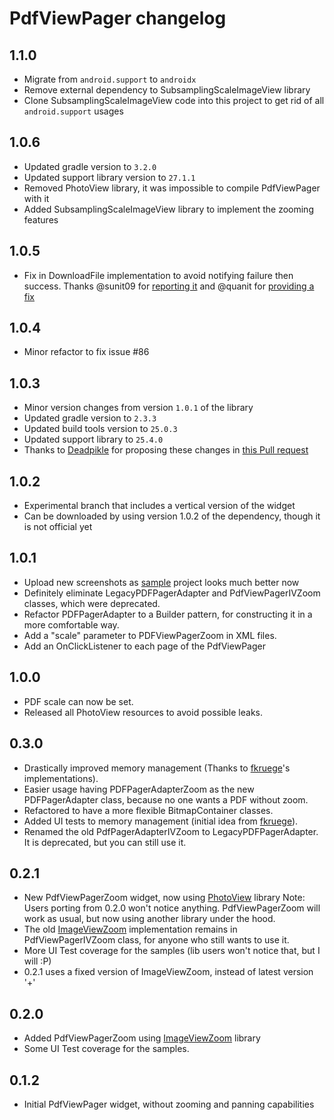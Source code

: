 # PdfViewPager changelog

1.1.0
-----

- Migrate from `android.support` to `androidx`
- Remove external dependency to SubsamplingScaleImageView library
- Clone SubsamplingScaleImageView code into this project to get rid of all `android.support` usages

1.0.6
-----

- Updated gradle version to `3.2.0`
- Updated support library version to `27.1.1`
- Removed PhotoView library, it was impossible to compile PdfViewPager with it
- Added SubsamplingScaleImageView library to implement the zooming features

1.0.5
-----

- Fix in DownloadFile implementation to avoid notifying failure then success. Thanks @sunit09 for [reporting it](https://github.com/voghDev/PdfViewPager/issues/72) and @quanit for [providing a fix](https://github.com/voghDev/PdfViewPager/pull/94)

1.0.4
-----

- Minor refactor to fix issue #86

1.0.3
-----

- Minor version changes from version `1.0.1` of the library
- Updated gradle version to `2.3.3`
- Updated build tools version to `25.0.3`
- Updated support library to `25.4.0`
- Thanks to [Deadpikle][7] for proposing these changes in [this Pull request](https://github.com/voghDev/PdfViewPager/pull/49)

1.0.2
-----

- Experimental branch that includes a vertical version of the widget
- Can be downloaded by using version 1.0.2 of the dependency, though it is not official yet

1.0.1
-----

- Upload new screenshots as [sample][7] project looks much better now
- Definitely eliminate LegacyPDFPagerAdapter and PdfViewPagerIVZoom classes, which were deprecated.
- Refactor PDFPagerAdapter to a Builder pattern, for constructing it in a more comfortable way.
- Add a "scale" parameter to PDFViewPagerZoom in XML files.
- Add an OnClickListener to each page of the PdfViewPager

1.0.0
-----

- PDF scale can now be set.
- Released all PhotoView resources to avoid possible leaks.

0.3.0
-----

- Drastically improved memory management (Thanks to [fkruege][6]'s implementations).
- Easier usage having PDFPagerAdapterZoom as the new PDFPagerAdapter class, because no one wants a PDF without zoom.
- Refactored to have a more flexible BitmapContainer classes.
- Added UI tests to memory management (initial idea from [fkruege][6]).
- Renamed the old PdfPagerAdapterIVZoom to LegacyPDFPagerAdapter. It is deprecated, but you can still use it.

0.2.1
-----

- New PdfViewPagerZoom widget, now using [PhotoView][4] library
    Note: Users porting from 0.2.0 won't notice anything. PdfViewPagerZoom will work as usual, but now using another library under the hood.
- The old [ImageViewZoom][5] implementation remains in PdfViewPagerIVZoom class, for anyone who still wants to use it.
- More UI Test coverage for the samples (lib users won't notice that, but I will :P)
- 0.2.1 uses a fixed version of ImageViewZoom, instead of latest version '+'

0.2.0
-----

- Added PdfViewPagerZoom using [ImageViewZoom][5] library
- Some UI Test coverage for the samples.

0.1.2
-----

- Initial PdfViewPager widget, without zooming and panning capabilities

[4]: https://github.com/chrisbanes/PhotoView
[5]: https://github.com/sephiroth74/ImageViewZoom
[6]: https://github.com/fkruege/
[7]: https://github.com/voghDev/PdfViewPager/tree/master/sample
[8]: https://github.com/Deadpikle
